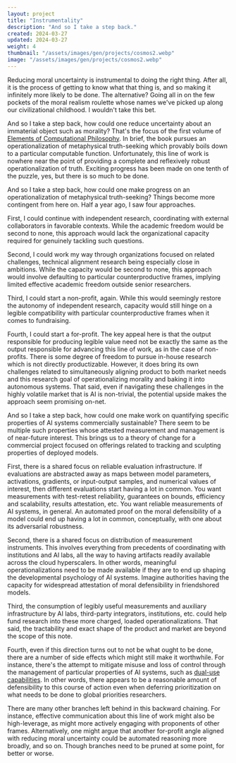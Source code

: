```yaml
---
layout: project
title: "Instrumentality"
description: "And so I take a step back."
created: 2024-03-27
updated: 2024-03-27
weight: 4
thumbnail: "/assets/images/gen/projects/cosmos2.webp"
image: "/assets/images/gen/projects/cosmos2.webp"
---
```


Reducing moral uncertainty is instrumental to doing the right thing. After all, it is the process of getting to know what that thing is, and so making it infinitely more likely to be done. The alternative? Going all in on the few pockets of the moral realism roulette whose names we've picked up along our civilizational childhood. I wouldn't take this bet.

And so I take a step back, how could one reduce uncertainty about an immaterial object such as morality? That's the focus of the first volume of [Elements of Computational Philosophy](https://compphil.github.io/). In brief, the book pursues an operationalization of metaphysical truth-seeking which provably boils down to a particular computable function. Unfortunately, this line of work is nowhere near the point of providing a complete and reflexively robust operationalization of truth. Exciting progress has been made on one tenth of the puzzle, yes, but there is so much to be done.

And so I take a step back, how could one make progress on an operationalization of metaphysical truth-seeking? Things become more contingent from here on. Half a year ago, I saw four approaches.

First, I could continue with independent research, coordinating with external collaborators in favorable contexts. While the academic freedom would be second to none, this approach would lack the organizational capacity required for genuinely tackling such questions.

Second, I could work my way through organizations focused on related challenges, technical alignment research being especially close in ambitions. While the capacity would be second to none, this approach would involve defaulting to particular counterproductive frames, implying limited effective academic freedom outside senior researchers.

Third, I could start a non-profit, again. While this would seemingly restore the autonomy of independent research, capacity would still hinge on a legible compatibility with particular counterproductive frames when it comes to fundraising.

Fourth, I could start a for-profit. The key appeal here is that the output responsible for producing legible value need not be exactly the same as the output responsible for advancing this line of work, as in the case of non-profits. There is some degree of freedom to pursue in-house research which is not directly productizable. However, it does bring its own challenges related to simultaneously aligning product to both market needs and this research goal of operationalizing morality and baking it into autonomous systems. That said, even if navigating these challenges in the highly volatile market that is AI is non-trivial, the potential upside makes the approach seem promising on-net.

And so I take a step back, how could one make work on quantifying specific properties of AI systems commercially sustainable? There seem to be multiple such properties whose attested measurement and management is of near-future interest. This brings us to a theory of change for a commercial project focused on offerings related to tracking and sculpting properties of deployed models.

First, there is a shared focus on reliable evaluation infrastructure. If evaluations are abstracted away as maps between model parameters, activations, gradients, or input-output samples, and numerical values of interest, then different evaluations start having a lot in common. You want measurements with test-retest reliability, guarantees on bounds, efficiency and scalability, results attestation, etc. You want reliable measurements of AI systems, in general. An automated proof on the moral defensibility of a model could end up having a lot in common, conceptually, with one about its adversarial robustness.

Second, there is a shared focus on distribution of measurement instruments. This involves everything from precedents of coordinating with institutions and AI labs, all the way to having artifacts readily available across the cloud hyperscalers. In other words, meaningful operationalizations need to be made available if they are to end up shaping the developmental psychology of AI systems. Imagine authorities having the capacity for widespread attestation of moral defensibility in friendshored models.

Third, the consumption of legibly useful measurements and auxiliary infrastructure by AI labs, third-party integrators, institutions, etc. could help fund research into these more charged, loaded operationalizations. That said, the tractability and exact shape of the product and market are beyond the scope of this note.

Fourth, even if this direction turns out to not be what ought to be done, there are a number of side effects which might still make it worthwhile. For instance, there's the attempt to mitigate misuse and loss of control through the management of particular properties of AI systems, such as [dual-use capabilities](https://www.openphilanthropy.org/grants/straumli-llm-cyberoffense-benchmark/). In other words, there appears to be a reasonable amount of defensibility to this course of action even when deferring prioritization on what needs to be done to global priorities researchers.

There are many other branches left behind in this backward chaining. For instance, effective communication about this line of work might also be high-leverage, as might more actively engaging with proponents of other frames. Alternatively, one might argue that another for-profit angle aligned with reducing moral uncertainty could be automated reasoning more broadly, and so on. Though branches need to be pruned at some point, for better or worse.
